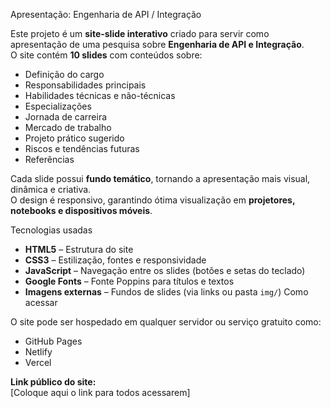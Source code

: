  Apresentação: Engenharia de API / Integração

Este projeto é um **site-slide interativo** criado para servir como apresentação de uma pesquisa sobre **Engenharia de API e Integração**.  
O site contém **10 slides** com conteúdos sobre:

- Definição do cargo
- Responsabilidades principais
- Habilidades técnicas e não-técnicas
- Especializações
- Jornada de carreira
- Mercado de trabalho
- Projeto prático sugerido
- Riscos e tendências futuras
- Referências

Cada slide possui **fundo temático**, tornando a apresentação mais visual, dinâmica e criativa.  
O design é responsivo, garantindo ótima visualização em **projetores, notebooks e dispositivos móveis**.

 Tecnologias usadas

- **HTML5** – Estrutura do site
- **CSS3** – Estilização, fontes e responsividade
- **JavaScript** – Navegação entre os slides (botões e setas do teclado)
- **Google Fonts** – Fonte Poppins para títulos e textos
- **Imagens externas** – Fundos de slides (via links ou pasta `img/`)
 Como acessar

O site pode ser hospedado em qualquer servidor ou serviço gratuito como:

- GitHub Pages
- Netlify
- Vercel

**Link público do site:**  
[Coloque aqui o link para todos acessarem]



